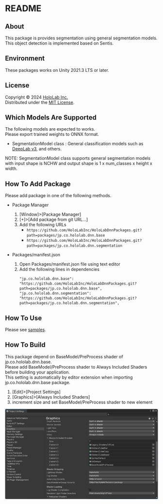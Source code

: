 # README

## About

This package is provides segmentation using general segmentation models.  
This object detection is implemented based on Sentis.  

## Environment

These packages works on Unity 2021.3 LTS or later.  

## License

Copyright &copy; 2024 [HoloLab Inc.](https://hololab.co.jp/)  
Distributed under the [MIT License](LICENSE).  

## Which Models Are Supported

The following models are expected to works.  
Please export trained weights to ONNX format.  

* SegmentationModel class : General classification models such as [DeepLab v3](https://pytorch.org/vision/main/models/deeplabv3.html), and others.

NOTE: SegmentationModel class supports general segmentation models with input shape is NCHW and output shape is 1 x num_classes x height x width.  

## How To Add Package

Please add package in one of the following methods.  

* Package Manager

    1. [Window]>[Package Manager]
    2. [+]>[Add package from git URL...]
    3. Add the following URLs
        * ```https://github.com/HoloLabInc/HoloLabDnnPackages.git?path=packages/jp.co.hololab.dnn.base```
        * ```https://github.com/HoloLabInc/HoloLabDnnPackages.git?path=packages/jp.co.hololab.dnn.segmentation```

* Packages/manifest.json

    1. Open Packages/manifest.json file using text editor
    2. Add the following lines in dependencies
        ```
        "jp.co.hololab.dnn.base": "https://github.com/HoloLabInc/HoloLabDnnPackages.git?path=packages/jp.co.hololab.dnn.base",
        "jp.co.hololab.dnn.segmentation": "https://github.com/HoloLabInc/HoloLabDnnPackages.git?path=packages/jp.co.hololab.dnn.segmentation",
        ```

## How To Use

Please see [samples](../Samples~).  

## How To Build

This package depend on BaseModel/PreProcess shader of jp.co.hololab.dnn.base.  
Please add BaseModel/PreProcess shader to Always Included Shaders before building your application.  
This setting is automatically by editor extension when importing jp.co.hololab.dnn.base package.  

1. [Edit]>[Project Settings]
2. [Graphics]>[Always Included Shaders]
3. increment size and set BaseModel/PreProcess shader to new element

![Always Included Shaders](image.png)
